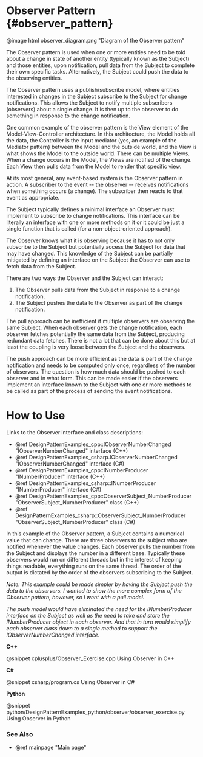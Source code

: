 # Observer Pattern {#observer_pattern}

@image html observer_diagram.png "Diagram of the Observer pattern"

The Observer pattern is used when one or more entities need to be told
about a change in state of another entity (typically known as the Subject)
and those entities, upon notification, pull data from the Subject to
complete their own specific tasks.  Alternatively, the Subject could push
the data to the observing entities.

The Observer pattern uses a publish/subscribe model, where entities
interested in changes in the Subject subscribe to the Subject for change
notifications.  This allows the Subject to notify multiple subscribers
(observers) about a single change.  It is then up to the observer to do
something in response to the change notification.

One common example of the observer pattern is the View element of the
Model-View-Controller architecture.  In this architecture, the Model holds
all the data, the Controller is the input mediator (yes, an example of the
Mediator pattern) between the Model and the outside world, and the View is
what shows the Model to the outside world.  There can be multiple Views.
When a change occurs in the Model, the Views are notified of the change.
Each View then pulls data from the Model to render that specific view.

At its most general, any event-based system is the Observer pattern in
action.  A subscriber to the event -- the observer -- receives
notifications when something occurs (a change).  The subscriber then reacts
to that event as appropriate.

The Subject typically defines a minimal interface an Observer must
implement to subscribe to change notifications.  This interface can be
literally an interface with one or more methods on it or it could be just a
single function that is called (for a non-object-oriented approach).

The Observer knows what it is observing because it has to not only
subscribe to the Subject but potentially access the Subject for data that
may have changed.  This knowledge of the Subject can be partially mitigated
by defining an interface on the Subject the Observer can use to fetch data
from the Subject.

There are two ways the Observer and the Subject can interact:
 1) The Observer pulls data from the Subject in response to a change
    notification.
 2) The Subject pushes the data to the Observer as part of the change
    notification.

The pull approach can be inefficient if multiple observers are observing
the same Subject.  When each observer gets the change notification, each
observer fetches potentially the same data from the Subject, producing
redundant data fetches.  There is not a lot that can be done about this but
at least the coupling is very loose between the Subject and the observers.

The push approach can be more efficient as the data is part of the change
notification and needs to be computed only once, regardless of the number
of observers.  The question is how much data should be pushed to each
observer and in what form.  This can be made easier if the observers
implement an interface known to the Subject with one or more methods to be
called as part of the process of sending the event notifications.

# How to Use

Links to the Observer interface and class descriptions:
- @ref DesignPatternExamples_cpp::IObserverNumberChanged "IObserverNumberChanged" interface (C++)
- @ref DesignPatternExamples_csharp.IObserverNumberChanged "IObserverNumberChanged" interface (C#)
- @ref DesignPatternExamples_cpp::INumberProducer "INumberProducer" interface (C++)
- @ref DesignPatternExamples_csharp::INumberProducer "INumberProducer" interface (C#)
- @ref DesignPatternExamples_cpp::ObserverSubject_NumberProducer "ObserverSubject_NumberProducer" class (C++)
- @ref DesignPatternExamples_csharp::ObserverSubject_NumberProducer "ObserverSubject_NumberProducer" class (C#)

In this example of the Observer pattern, a Subject contains a numerical
value that can change.  There are three observers to the subject who are
notified whenever the value changes.  Each observer pulls the number from
the Subject and displays the number in a different base.  Typically these
observers would run on different threads but in the interest of keeping
things readable, everything runs on the same thread.  The order of the
output is dictated by the order of the observers subscribing to the
Subject.

*Note: This example could be made simpler by having the Subject push the
data to the observers.  I wanted to show the more complex form of the
Observer pattern, however, so I went with a pull model.*

*The push model would have eliminated the need for the INumberProducer
interface on the Subject as well as the need to take and store the
INumberProducer object in each observer.  And that in turn would simplify
each observer class down to a single method to support the
IObserverNumberChanged interface.*


__C++__

@snippet cplusplus/Observer_Exercise.cpp Using Observer in C++

__C#__

@snippet csharp/program.cs Using Observer in C#

__Python__

@snippet python/DesignPatternExamples_python/observer/observer_exercise.py Using Observer in Python

### See Also
- @ref mainpage "Main page"
